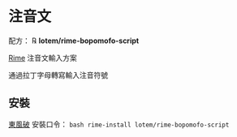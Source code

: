 # 注音文

配方： ℞ **lotem/rime-bopomofo-script**

[Rime](http://rime.im) 注音文輸入方案

通過拉丁字母轉寫輸入注音符號

## 安裝

[東風破](https://github.com/rime/plum) 安裝口令： `bash rime-install lotem/rime-bopomofo-script`
